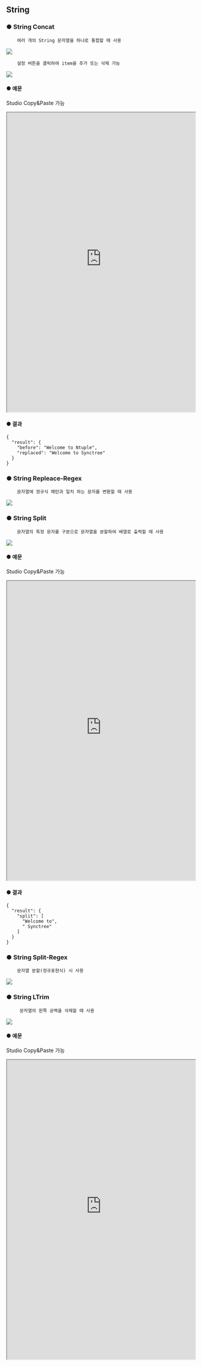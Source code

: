 ## String

### ● String Concat

        여러 개의 String 문자열을 하나로 통합할 때 사용

![](../../img/assets/image%20%2863%29.png)

        설정 버튼을 클릭하여 item을 추가 또는 삭제 가능

![](../../img/assets/image%20%28190%29.png)

#### ● 예문
<p class='comment'>Studio Copy&Paste 가능</p>
<iframe
    src="https://d1sxhpvag16wqc.cloudfront.net/v3.1.0/util/string_concat"
    width="100%"
    height="800px"
    allow=""
    sandbox="allow-scripts allow-same-origin" />
<div class="display-pdf">
    <p><img src="../../img/assets/image%20%28376%29.png" alt="" /></p>
    <p><img src="../../img/assets/image%20%28353%29.png" alt="" /></p>
    <p><img src="../../img/assets/image%20%28338%29.png" alt="" /></p>
</div>

#### ● 결과

```text
{
  "result": {
    "concat": "Welcome toSynctree"
  }
}
```

### ● String Index

         문자열에서 찾고자 하는 문자의 위치를 찾을 때 사용

![](../../img/assets/image%20%28205%29.png)

#### ● 예문
<p class='comment'>Studio Copy&Paste 가능</p>
<iframe
    src="https://d1sxhpvag16wqc.cloudfront.net/v3.1.0/util/string_index"
    width="100%"
    height="800px"
    allow=""
    sandbox="allow-scripts allow-same-origin"/>
<div class="display-pdf">
    <p><img src="../../img/assets/image%20%28357%29.png" alt="" /></p>
    <p><img src="../../img/assets/image%20%28369%29.png" alt="" /></p>
</div>

#### ● 결과

```text
{
  "result": {
    "index": 11
  }
}
```

### ● String Format

        문자열 포맷팅

![](../../img/assets/image%20%28210%29.png)

        설정 버튼을 클릭하여 item을 추가 또는 삭제 가능

![](../../img/assets/image%20%2899%29.png)

### ● String Charset Encode

        문자열 인코딩

![](../../img/assets/image%20%28146%29.png)

### ● String Length

        문자열의 길이를 확인할 때 사용

![](../../img/assets/image%20%28148%29.png)

#### ● 예문
<p class='comment'>Studio Copy&Paste 가능</p>
<iframe
    src="https://d1sxhpvag16wqc.cloudfront.net/v3.1.0/util/string_length"
    width="100%"
    height="800px"
    allow=""
    sandbox="allow-scripts allow-same-origin"/>
<div class="display-pdf">
    <p><img src="../../img/assets/image%20%28347%29.png" alt="" /></p>
    <p><img src="../../img/assets/image%20%28371%29.png" alt="" /></p>
</div>

#### ● 결과

```text
{
  "result": {
    "length": 19
  }
}
```

### ● String ToArray

        문자열을 배열로 반환 시 사용

![](../../img/assets/image%20%28183%29.png)

#### ● 예문
<p class='comment'>Studio Copy&Paste 가능</p>
<iframe
    src="https://d1sxhpvag16wqc.cloudfront.net/v3.1.0/util/string_toarray"
    width="100%"
    height="800px"
    allow=""
    sandbox="allow-scripts allow-same-origin"/>
<div class="display-pdf">
    <p><img src="../../img/assets/image%20%28367%29.png" alt="" /></p>
    <p><img src="../../img/assets/image%20%28375%29.png" alt="" /></p>
</div>

#### ● 결과

```text
{
  "result": {
    "string-to-array": [
      "W",
      "e",
      "l",
      "c",
      "o",
      "m",
      "e",
      " ",
      "t",
      "o",
      " ",
      "S",
      "y",
      "n",
      "c",
      "t",
      "r",
      "e",
      "e"
    ]
  }
}
```

### ● String Substring

        문자열의 일부분을 추출할 때 사용

![](../../img/assets/image%20%28108%29.png)

#### ● 예문
<p class='comment'>Studio Copy&Paste 가능</p>
<iframe
    src="https://d1sxhpvag16wqc.cloudfront.net/v3.1.0/util/string_substring"
    width="100%"
    height="800px"
    allow=""
    sandbox="allow-scripts allow-same-origin"/>
<div class="display-pdf">
    <p><img src="../../img/assets/image%20%28342%29.png" alt="" /></p>
    <p><img src="../../img/assets/image%20%28328%29.png" alt="" /></p>
    <p><img src="../../img/assets/image%20%28337%29.png" alt="" /></p>
</div>

#### ● 결과

```text
{
  "result": {
    "substring": "Welcome to Synctre"
  }
}
```

### ● String Replace

        문자열에서 특정 문자를 다른 문자로 변경할 때 사용

![](../../img/assets/image%20%2879%29.png)

#### ● 예문
<p class='comment'>Studio Copy&Paste 가능</p>
<iframe
    src="https://d1sxhpvag16wqc.cloudfront.net/v3.1.0/util/string_replace"
    width="100%"
    height="800px"
    allow=""
    sandbox="allow-scripts allow-same-origin"/>
<div class="display-pdf">
    <p><img src="../../img/assets/image%20%28395%29.png" alt="" /></p>
    <p><img src="../../img/assets/image%20%28428%29.png" alt="" /></p>
    <p><img src="../../img/assets/image%20%28406%29.png" alt="" /></p>
</div>

</iframe>

#### ● 결과

```text
{
  "result": {
    "before": "Welcome to Ntuple",
    "replaced": "Welcome to Synctree"
  }
}
```

### ● String Repleace-Regex

        문자열에 정규식 패턴과 일치 하는 문자를 변환할 때 사용

![](../../img/assets/image%20%28107%29.png)

### ● String Split

        문자열의 특정 문자를 구분으로 문자열을 분할하여 배열로 출력할 때 사용

![](../../img/assets/image%20%28144%29.png)

#### ● 예문
<p class='comment'>Studio Copy&Paste 가능</p>
<iframe
    src="https://d1sxhpvag16wqc.cloudfront.net/v3.1.0/util/string_split"
    width="100%"
    height="800px"
    allow=""
    sandbox="allow-scripts allow-same-origin"/>
<div class="display-pdf">
    <p><img src="../../img/assets/image%20%28352%29.png" alt="" /></p>
    <p><img src="../../img/assets/image%20%28378%29.png" alt="" /></p>
</div>

</iframe>

#### ● 결과

```text
{
  "result": {
    "split": [
      "Welcome to",
      " Synctree"
    ]
  }
}
```

### ● String Split-Regex

        문자열 분할(정규표현식) 시 사용

![](../../img/assets/image%20%28218%29.png)

### ● String LTrim

         문자열의 왼쪽 공백을 삭제할 때 사용

![](../../img/assets/image%20%28158%29.png)

#### ● 예문
<p class='comment'>Studio Copy&Paste 가능</p>
<iframe
    src="https://d1sxhpvag16wqc.cloudfront.net/v3.1.0/util/string_ltrim"
    width="100%"
    height="800px"
    allow=""
    sandbox="allow-scripts allow-same-origin"/>
<div class="display-pdf">
    <p><img src="../../img/assets/image%20%28323%29.png" alt="" /></p>
    <p><img src="../../img/assets/image%20%28324%29.png" alt="" /></p>
</div>

#### ● 결과

```text
{
  "result": {
    "ltrim": "Welcome to Synctree"
  }
}
```

### ● String RTrim

         문자열의 오쪽 공백을 삭제할 때 사용

![](../../img/assets/image%20%2860%29.png)

#### ● 예문
<p class='comment'>Studio Copy&Paste 가능</p>
<iframe
    src="https://d1sxhpvag16wqc.cloudfront.net/v3.1.0/util/string_rtrim"
    width="100%"
    height="800px"
    allow=""
    sandbox="allow-scripts allow-same-origin"/>
<div class="display-pdf">
    <p><img src="../../img/assets/image%20%28372%29.png" alt="" /></p>
    <p><img src="../../img/assets/image%20%28334%29.png" alt="" /></p>
</div>

#### ● 결과

```text
{
  "result": {
    "rtrim": "Welcome to Synctree"
  }
}
```
